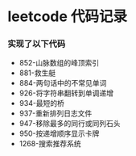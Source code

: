 # leetcode 代码记录
### 实现了以下代码
-  852-山脉数组的峰顶索引
-  881-救生艇
-  884-两句话中的不常见单词
-  926-将字符串翻转到单调递增
-  934-最短的桥
-  937-重新排列日志文件
-  947-移除最多的同行或同列石头
-  950-按递增顺序显示卡牌
-  1268-搜索推荐系统